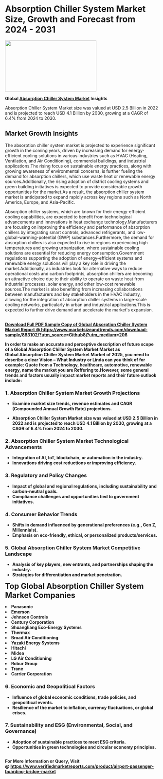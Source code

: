 <H1>Absorption Chiller System Market Size, Growth and Forecast from 2024 - 2031</H1><img class="aligncenter size-medium wp-image-584254" src="https://thirdeyenews.in/wp-content/uploads/2024/09/Global-Market-Research-300x168.jpeg" alt="" width="300" height="168" /><p><strong>Global&nbsp;<a href="https://www.marketsizeandtrends.com/download-sample/883102/?utm_source=Github8j?utm_medium=206">Absorption Chiller System Market</a> Insights</strong></p><p>Absorption Chiller System Market size was valued at USD 2.5 Billion in 2022 and is projected to reach USD 4.1 Billion by 2030, growing at a CAGR of 6.4% from 2024 to 2030.</p><p><h2>Market Growth Insights</h2> <p>The absorption chiller system market is projected to experience significant growth in the coming years, driven by increasing demand for energy-efficient cooling solutions in various industries such as HVAC (Heating, Ventilation, and Air Conditioning), commercial buildings, and industrial applications.The rising focus on sustainable energy practices, along with growing awareness of environmental concerns, is further fueling the demand for absorption chillers, which use waste heat or renewable energy sources.Additionally, the rising adoption of district cooling systems and green building initiatives is expected to provide considerable growth opportunities for the market.As a result, the absorption chiller system market is anticipated to expand rapidly across key regions such as North America, Europe, and Asia-Pacific.<br><b><a href="javascript:void(0);" onclick="alert('Sample Download option is currently unavailable.');"></a></b> <p>Absorption chiller systems, which are known for their energy-efficient cooling capabilities, are expected to benefit from technological advancements and innovations in heat exchange technology.Manufacturers are focusing on improving the efficiency and performance of absorption chillers by integrating smart controls, advanced refrigerants, and low-global-warming-potential (GWP) substances.Furthermore, the demand for absorption chillers is also expected to rise in regions experiencing high temperatures and growing urbanization, where sustainable cooling solutions are essential for reducing energy consumption.Government regulations supporting the adoption of energy-efficient systems and renewable energy solutions will play a key role in driving the market.Additionally, as industries look for alternative ways to reduce operational costs and carbon footprints, absorption chillers are becoming an attractive choice due to their ability to operate on waste heat from industrial processes, solar energy, and other low-cost renewable sources.The market is also benefiting from increasing collaborations between manufacturers and key stakeholders in the HVAC industry, allowing for the integration of absorption chiller systems in large-scale cooling networks, particularly in urban and industrial applications.This is expected to further drive demand and accelerate the market's expansion.<br><b><a href="javascript:void(0);" onclick="alert('Sample Download option is currently unavailable.');"></a></b> <br><b><a href="javascript:void(0);" onclick="alert('Sample Download option is currently unavailable.');"></p><p><span class=""><strong>Download Full PDF Sample Copy of Global Absorption Chiller System Market Report</strong> @ <a href="https://www.marketsizeandtrends.com/download-sample/883102/?utm_source=Github8j?utm_medium=206" target="_blank">https://www.marketsizeandtrends.com/download-sample/883102/?utm_source=Github8j?utm_medium=206</a></span></p><p>In order to make an accurate and perceptive description of future scope of a Global&nbsp;Absorption Chiller System Market Market as Global&nbsp;Absorption Chiller System Market Market of 2025, you need to describe a clear Vision &ndash; What Industry or Linda can you think of for example: Quote from a Technology, healthcare, automotive, renewable energy, name the market you are Reffering to.However, some general trends and factors usually impact market reports and their future outlook include:</p><h3>1.&nbsp;<strong>Absorption Chiller System Market Growth Projections</strong></h3><ul><li>Examine market size trends, revenue estimates and CAGR (Compounded Annual Growth Rate) projections.</li><li><p>Absorption Chiller System Market size was valued at USD 2.5 Billion in 2022 and is projected to reach USD 4.1 Billion by 2030, growing at a CAGR of 6.4% from 2024 to 2030.</p></li></ul><h3>2.&nbsp;<strong>Absorption Chiller System Market Technological Advancements</strong></h3><ul><li>Integration of AI, IoT, blockchain, or automation in the industry.</li><li>Innovations driving cost reductions or improving efficiency.</li></ul><h3>3.&nbsp;<strong>Regulatory and Policy Changes</strong></h3><ul><li>Impact of global and regional regulations, including sustainability and carbon-neutral goals.</li><li>Compliance challenges and opportunities tied to government initiatives.</li></ul><h3>4.&nbsp;<strong>Consumer Behavior Trends</strong></h3><ul><li>Shifts in demand influenced by generational preferences (e.g., Gen Z, Millennials).</li><li>Emphasis on eco-friendly, ethical, or personalized products/services.</li></ul><h3>5.&nbsp;<strong>Global Absorption Chiller System Market Competitive Landscape</strong></h3><ul><li>Analysis of key players, new entrants, and partnerships shaping the industry.</li><li>Strategies for differentiation and market penetration.</li></ul><p data-pm-slice="1 1 []"><span style="color: inherit; font-family: inherit; font-size: 25px;">Top Global Absorption Chiller System Market Companies</span></p><div class="" data-test-id=""><p><li>Panasonic</li><li> Emerson</li><li> Johnson Controls</li><li> Century Corporation</li><li> Shuangliang Eco-Energy Systems</li><li> Thermax</li><li> Broad Air Conditioning</li><li> Yazaki Energy Systems</li><li> Hitachi</li><li> Midea</li><li> LG Air Conditioning</li><li> Robur Group</li><li> Trane</li><li> Carrier Corporation</li></p></div><h3>6.&nbsp;<strong>Economic and Geopolitical Factors</strong></h3><ul><li>Influence of global economic conditions, trade policies, and geopolitical events.</li><li>Resilience of the market to inflation, currency fluctuations, or global crises.</li></ul><h3>7.&nbsp;<strong>Sustainability and ESG (Environmental, Social, and Governance)</strong></h3><ul><li>Adoption of sustainable practices to meet ESG criteria.</li><li>Opportunities in green technologies and circular economy principles.</li></ul><h2><strong style="font-size: 14px;">For More Information or Query, Visit @&nbsp;</strong><a style="background-color: #ffffff; font-size: 14px;" href="https://www.marketsizeandtrends.com/report/absorption-chiller-system-market/" target="_blank">https://www.verifiedmarketreports.com/product/airport-passenger-boarding-bridge-market</a></h2>